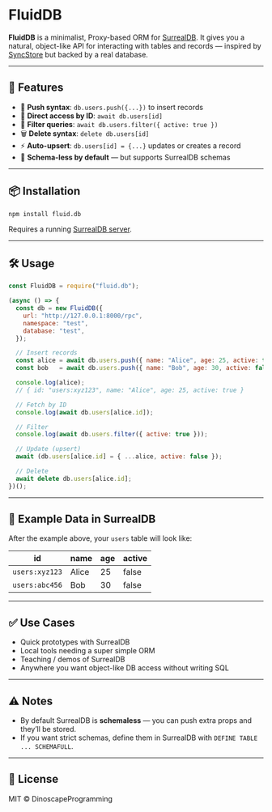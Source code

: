 # FluidDB

**FluidDB** is a minimalist, Proxy-based ORM for [SurrealDB](https://surrealdb.com).
It gives you a natural, object-like API for interacting with tables and records — inspired by [SyncStore](https://npmjs.com/package/syncstore.json) but backed by a real database.

---

## 🚀 Features

* 🔁 **Push syntax**: `db.users.push({...})` to insert records
* 🔑 **Direct access by ID**: `await db.users[id]`
* 🧩 **Filter queries**: `await db.users.filter({ active: true })`
* 🗑 **Delete syntax**: `delete db.users[id]`
* ⚡ **Auto-upsert**: `db.users[id] = {...}` updates or creates a record
* 🧩 **Schema-less by default** — but supports SurrealDB schemas

---

## 📦 Installation

```bash
npm install fluid.db
```

Requires a running [SurrealDB server](https://surrealdb.com/docs/start).

---

## 🛠️ Usage

```js
const FluidDB = require("fluid.db");

(async () => {
  const db = new FluidDB({
    url: "http://127.0.0.1:8000/rpc",
    namespace: "test",
    database: "test",
  });

  // Insert records
  const alice = await db.users.push({ name: "Alice", age: 25, active: true });
  const bob   = await db.users.push({ name: "Bob", age: 30, active: false });

  console.log(alice);
  // { id: "users:xyz123", name: "Alice", age: 25, active: true }

  // Fetch by ID
  console.log(await db.users[alice.id]);

  // Filter
  console.log(await db.users.filter({ active: true }));

  // Update (upsert)
  await (db.users[alice.id] = { ...alice, active: false });

  // Delete
  await delete db.users[alice.id];
})();
```

---

## 📁 Example Data in SurrealDB

After the example above, your `users` table will look like:

| id             | name  | age | active |
| -------------- | ----- | --- | ------ |
| `users:xyz123` | Alice | 25  | false  |
| `users:abc456` | Bob   | 30  | false  |

---

## ✅ Use Cases

* Quick prototypes with SurrealDB
* Local tools needing a super simple ORM
* Teaching / demos of SurrealDB
* Anywhere you want object-like DB access without writing SQL

---

## ⚠️ Notes

* By default SurrealDB is **schemaless** — you can push extra props and they’ll be stored.
* If you want strict schemas, define them in SurrealDB with `DEFINE TABLE ... SCHEMAFULL`.

---

## 📜 License

MIT © DinoscapeProgramming